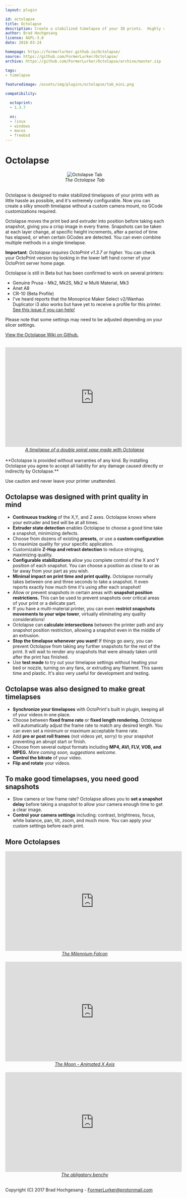```yaml
---
layout: plugin

id: octolapse
title: Octolapse
description: Create a stabilized timelapse of your 3D prints.  Highly customizable, loads of presets, lots of fun.  Requires OctoPrint 1.3.7 or higher
author: Brad Hochgesang
license: AGPL-3.0
date: 2018-03-24

homepage: https://formerlurker.github.io/Octolapse/
source: https://github.com/FormerLurker/Octolapse/
archive: https://github.com/FormerLurker/Octolapse/archive/master.zip

tags:
- timelapse
 
featuredimage: /assets/img/plugins/octolapse/tab_mini.png

compatibility:

  octoprint:
  - 1.3.7

  os:
  - linux
  - windows
  - macos
  - freebsd
---
```



# Octolapse

<div style="text-align:center">
    <img src="/assets/img/plugins/octolapse/tab_mini.png" alt="Octolapse Tab"/>
    <div> 
        <i>The Octolapse Tab</i>
    </div>
    <br/>
</div>

Octolapse is designed to make stabilized timelapses of your prints with as little hassle as possible, and it's extremely configurable.  Now you can create a silky smooth timelapse without a custom camera mount, no GCode customizations required.

Octolapse moves the print bed and extruder into position before taking each snapshot, giving you a crisp image in every frame.  Snapshots can be taken at each layer change, at specific height increments, after a period of time has elapsed, or when certain GCodes are detected.  You can even combine multiple methods in a single timelapse.

**Important**:  *Octolapse requires OctoPrint v1.3.7 or higher.*  You can check your OctoPrint version by looking in the lower left hand corner of your OctoPrint server home page. 

Octolapse is still in Beta but has been confirmed to work on several printers:

*  Genuine Prusa - Mk2, Mk2S, Mk2 w Multi Material, Mk3
*  Anet A8
*  CR-10 (Beta Profile)
*  I've heard reports that the Monoprice Maker Select v2/Wanhao Duplicator i3 also works but have yet to receive a profile for this printer.  [See this issue if you can help!](https://github.com/FormerLurker/Octolapse/issues/27)

Please note that some settings may need to be adjusted depending on your slicer settings.

[View the Octolapse Wiki on Github.](https://github.com/FormerLurker/Octolapse/wiki)

<div style="text-align:center">
    <br/>
    <div>
        <iframe width="560" height="315" src="https://www.youtube-nocookie.com/embed/er0VCYen1MY" frameborder="0" allow="encrypted-media" allowfullscreen></iframe>
    </div>
    <div> 
        <a href="https://www.thingiverse.com/thing:570288" alt="Link to the model from this video" title="view model on thingiverse" target="_blank">
            <i>A timelapse of a double spiral vase made with Octolapse</i>
        </a>
    </div>
    <br/>
</div>
**Octolapse is provided without warranties of any kind.  By installing Octolapse you agree to accept all liability for any damage caused directly or indirectly by Octolapse.**  

Use caution and never leave your printer unattended.

## Octolapse was designed with print quality in mind
* **Continuous tracking** of the X,Y, and Z axes.  Octolapse knows where your extruder and bed will be at all times.
* **Extruder state detection** enables Octolapse to choose a good time take a snapshot, minimizing defects.  
* Choose from dozens of existing **presets,** or use a **custom configuration** to maximize quality for your specific application.
* Customizable **Z-Hop and retract detection** to reduce stringing, maximizing quality.
* **Configurable stabilizations** allow you complete control of the X and Y position of each snapshot.  You can choose a position as close to or as far away from your part as you wish.
* **Minimal impact on print time and print quality.**  Octolapse normally takes between one and three seconds to take a snapshot.  It even reports exactly how much time it's using after each snapshot!
* Allow or prevent snapshots in certain areas with **snapshot position restrictions.**  This can be used to prevent snapshots over critical areas of your print or a delicate part.
* If you have a multi-material printer, you can even **restrict snapshots movements to your wipe tower**, virtually eliminating any quality considerations!  
* Octolapse can **calculate intersections** between the printer path and any snapshot position restriction, allowing a snapshot even in the middle of an extrusion.
* **Stop the timelapse whenever you want!**  If things go awry, you can prevent Octolapse from taking any further snapshots for the rest of the print.  It will wait to render any snapshots that were already taken until after the print has finished.
* Use **test mode** to try out your timelapse settings without heating your bed or nozzle, turning on any fans, or extruding any filament.  This saves time and plastic.  It's also very useful for development and testing. 
## Octolapse was also designed to make great timelapses
* **Synchronize your timelapses** with OctoPrint's built in plugin, keeping all of your videos in one place.
* Choose between **fixed frame rate** or **fixed length rendering.**  Octolapse will automatically adjust the frame rate to match any desired length.  You can even set a minimum or maximum acceptable frame rate.
* Add **pre or post roll frames** (not videos yet, sorry) to your snapshot preventing an abrupt start or finish.
* Choose from several output formats including **MP4, AVI, FLV, VOB, and MPEG.**  *More coming soon, suggestions welcome.*
* **Control the bitrate** of your video.
* **Flip and rotate** your videos.
## To make good timelapses, you need good snapshots
* Slow camera or low frame rate?  Octolapse allows you to **set a snapshot delay** before taking a snapshot to allow your camera enough time to get a clear image.
* **Control your camera settings** including: contrast, brightness, focus, white balance, pan, tilt, zoom, and much more.  You can apply your custom settings before each print.

## More Octolapses
<div style="text-align:center">
    <div>
        <iframe width="560" height="315" src="https://www.youtube-nocookie.com/embed/dYbWfBCLNbI" frameborder="0" allow="encrypted-media" allowfullscreen></iframe>
    </div>
    <div> 
        <a href="https://www.thingiverse.com/thing:919475" alt="Link to the model from this video" title="view model on thingiverse" target="_blank">
            <i>The Milennium Falcon</i>
        </a>
    </div>
    <br/>
</div>

<div style="text-align:center">
    <div>
        <iframe width="560" height="315" src="https://www.youtube-nocookie.com/embed/4kEHbRrp2Jk" frameborder="0" allow="encrypted-media" allowfullscreen></iframe>
    </div>
    <div>
        <a href="https://www.thingiverse.com/thing:2531838" alt="Link to the model from this video" title="view model on thingiverse" target="_blank"> 
            <i>The Moon - Animated X Axis</i>
        </a>
    </div>
    <br/>
</div>
<div style="text-align:center">
    <div>
        <iframe width="560" height="315" src="https://www.youtube-nocookie.com/embed/Ra5Jjq-nJfA" frameborder="0" allow="encrypted-media" allowfullscreen></iframe>
    </div>
    <div> 
        <a href="https://www.thingiverse.com/thing:763622" alt="Link to the model from this video" title="view model on thingiverse" target="_blank">
            <i>The obligatory benchy</i>
        </a>
    </div>
    <br/>
</div>


Copyright (C) 2017  Brad Hochgesang - FormerLurker@protonmail.com
